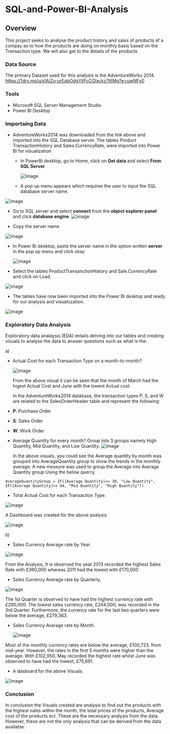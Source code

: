 # SQL-and-Power-BI-Analysis

## Overview

This project seeks to analyse the product history and sales of products of a compay as to how the products are doing on monthly basis based on the Transaction type. We will also get to the details of the products.

### Data Source

The primary Dataset used for this analysis is the AdventureWorks 2014. 
https://1drv.ms/u/s!AiZu-urEabOdgYIlFcCGIxckz7l6Mg?e=uwNFy0  
### Tools

- Microsoft SQL Server Management Studio
- Power BI Desktop

### Importaing Data

- AdventureWorks2014 was downloaded from the link above and imported into the SQL Database server.
  The tables Product TransactionHistory and Sales.CurrencyRate,  were imported into Power BI for visualization
  - In PowerBi desktop, go to Home, click on **Get data** and select **From SQL Server**

    ![image](https://github.com/MYZDEE/SQL-and-Power-BI-Analysis/assets/128803445/6e3b393a-119a-497a-b2d6-2f84511ca8c0)<p>

  - A pop up menu appears which requires the user to input the SQL database server name.
    
![image](https://github.com/MYZDEE/SQL-and-Power-BI-Analysis/assets/128803445/c5472450-6ce9-40b1-8955-e459ea8c07ec)<p>

- Go to SQL server and select **connect** from the **object explorer panel** and click **database engine**.
  ![image](https://github.com/MYZDEE/SQL-and-Power-BI-Analysis/assets/128803445/f567dc50-a040-43a8-8f36-3eb46d6aea34)<p>

- Copy the server name

![image](https://github.com/MYZDEE/SQL-and-Power-BI-Analysis/assets/128803445/4669698e-e9f3-42ca-a562-50ad7136c029)<p>

- In Power Bi desktop, paste the server name in the option written **server** in the pop up menu and click okay

  ![image](https://github.com/MYZDEE/SQL-and-Power-BI-Analysis/assets/128803445/13afa2d6-784c-49ea-8963-7351a7a66d88)<p>

- Select the tables ProductTransanctionHistory and Sale.CurrencyRate and click on Load.

![image](https://github.com/MYZDEE/SQL-and-Power-BI-Analysis/assets/128803445/f25d0297-66b6-4da7-9474-9ac4952dbf35)<p>
- The tables have now been imported into the Power Bi desktop and ready for our analysis and visualozation.

![image](https://github.com/MYZDEE/SQL-and-Power-BI-Analysis/assets/128803445/6a97f9d0-3c79-41c7-9117-893ee2f4bef0)<p>

### Exploratory Data Analysis

Exploratory data analaysis (EDA) entails delving into our tables and creating visuals to analyse the data to answer questions such as what is the:<p>

a)
- Actual Cost for each Transaction Type on a month-to-month?<p>
 ![image](https://github.com/MYZDEE/SQL-and-Power-BI-Analysis/assets/128803445/8cc0c842-a63d-4fa2-bb2d-474ee3bf4194)<p>
From the above visual it can be seen that the month of March had the higest Actual Cost and June with the lowest Actual cost.<p>
 In the AdventureWorks2014 database, the transaction types P, S, and W are related to the SalesOrderHeader table and represent the following:

- **P**: Purchase Order
- **S**: Sales Order
- **W**: Work Order

- Average Quantity for every month? Group into 3 groups namely High Quantity, Mid Quantity, and Low Quantity.
 ![image](https://github.com/MYZDEE/SQL-and-Power-BI-Analysis/assets/128803445/6d92a76e-30d2-45d8-8f37-8c97950f9f4c)<p>
In the above visuals, you could see the Average quantity by month was grouped into AverageQuantity group to show the trends in the monthly average. A new measure was used to group  the Average into Average Quantity group Using the below querry.
 ```
AverageQuantityGroup = IF([Average Quantity]<= 30, "Low Quantity", IF([Average Quantity]<= 44, "Mid Quantity", "High Quantity"))
```
- Total Actual Cost for each Transaction Type.<p>
  

![image](https://github.com/MYZDEE/SQL-and-Power-BI-Analysis/assets/128803445/99f6306f-dac6-4502-b65f-a0ed907209c6)<p>

 A Dashboard was created for the above analysis<p>
 

![image](https://github.com/MYZDEE/SQL-and-Power-BI-Analysis/assets/128803445/67b1072e-fb2b-458d-80da-eb110d9df656)<p>

b)
- Sales Currency Average rate by Year.<p>
  
![image](https://github.com/MYZDEE/SQL-and-Power-BI-Analysis/assets/128803445/1872d9db-4f41-49b1-866f-47547079d6ea)<p>

From the Analysis, It is observed the year 2013 recorded the highest Sales Rate with £360,000 whereas 2011 had the lowest with £170,000

- Sales Currency Average rate by Quarterly.<p>
 
![image](https://github.com/MYZDEE/SQL-and-Power-BI-Analysis/assets/128803445/6dab2570-68c5-4496-9c78-1097596fe65f)<p>

The 1st Quarter is observed to have had the highest currency rate with £290,000. The lowest sales currency rate, £244,000, was recorded in the 3rd Quarter. Furthermore, the currency rate for the last two quarters were below the average, £279,363.
 
- Sales Currency Avarage rate by Month.<p>
![image](https://github.com/MYZDEE/SQL-and-Power-BI-Analysis/assets/128803445/4b34c751-efac-480b-aa36-70363dab7edd)
<p>

Most of the monthly currency rates ere below the average, £100,723. from mid-year. However, the rates in the first 5 months were higher than the average. With £102,950, May recorded the highest rate whilst June was observed to have had the lowest, £75,691.

- A dasboard for the above Visuals<p>
  
![image](https://github.com/MYZDEE/SQL-and-Power-BI-Analysis/assets/128803445/d4d38122-931b-46ef-b5ae-8b2f45d58a8f)<p>

### Conclusion
In conclusion the Visuals created are analysis to find out the products with the highest sales within the month, the total prices of the products, Average cost of the products ect. These are the necessary analysis from the data. However, these are not the only analysis that can be derived from the data available. 



  

 
  



